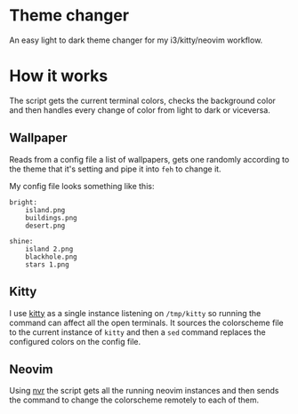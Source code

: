 # Theme changer

An easy light to dark theme changer for my i3/kitty/neovim workflow.

# How it works

The script gets the current terminal colors, checks the background color and then handles every change of color from light to dark or viceversa.

## Wallpaper

Reads from a config file a list of wallpapers, gets one randomly according to the theme that it's setting and pipe it into `feh` to change it.

My config file looks something like this:

```
bright:
    island.png
    buildings.png
    desert.png

shine:
    island 2.png
    blackhole.png
    stars 1.png

```

## Kitty

I use [kitty](https://github.com/kovidgoyal/kitty) as a single instance listening on `/tmp/kitty` so running the command can affect all the open terminals. It sources the colorscheme file to the current instance of `kitty` and then a `sed` command replaces the configured colors on the config file.

## Neovim

Using [nvr](https://github.com/mhinz/neovim-remote) the script gets all the running neovim instances and then sends the command to change the colorscheme remotely to each of them.
